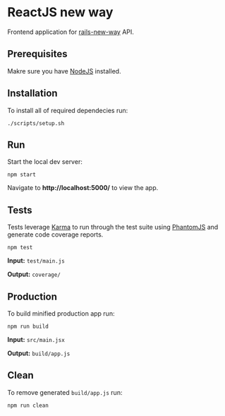 # ReactJS new way

Frontend application for [rails-new-way]() API.

## Prerequisites

Makre sure you have [NodeJS](https://nodejs.org/download/) installed.

## Installation

To install all of required dependecies run:

    ./scripts/setup.sh

## Run

Start the local dev server:

    npm start

Navigate to **http://localhost:5000/** to view the app.

## Tests

Tests leverage [Karma](http://karma-runner.github.io/0.12/index.html) to run through the test suite using [PhantomJS](http://phantomjs.org/) and generate code coverage reports.

    npm test

**Input:** `test/main.js`

**Output:** `coverage/`

## Production

To build minified production app run:

    npm run build

**Input:** `src/main.jsx`

**Output:** `build/app.js`

## Clean

To remove generated `build/app.js` run:

    npm run clean
